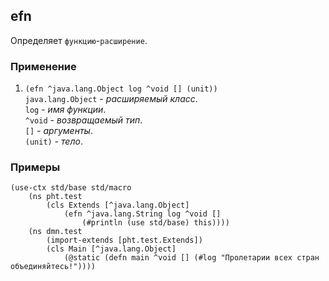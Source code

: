## efn
Определяет `функцию`-`расширение`.

### Применение

1. `(efn ^java.lang.Object log ^void [] (unit))`<br>
`java.lang.Object` - _расширяемый класс_.<br>
`log` - _имя функции_.<br>
`^void` - _возвращаемый тип_.<br>
`[]` - _аргументы_.<br>
`(unit)` - _тело_.

### Примеры

```pihta
(use-ctx std/base std/macro
    (ns pht.test
        (cls Extends [^java.lang.Object]
            (efn ^java.lang.String log ^void []
                (#println (use std/base) this))))
    (ns dmn.test
        (import-extends [pht.test.Extends])
        (cls Main [^java.lang.Object]
            (@static (defn main ^void [] (#log "Пролетарии всех стран объединяйтесь!"))))
```